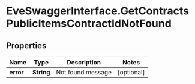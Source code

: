 # EveSwaggerInterface.GetContractsPublicItemsContractIdNotFound

## Properties
Name | Type | Description | Notes
------------ | ------------- | ------------- | -------------
**error** | **String** | Not found message | [optional] 


